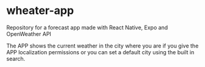 # wheater-app
Repository for a forecast app made with React Native, Expo and OpenWeather API

The APP shows the current weather in the city where you are if you give the APP localization permissions or you can set a default city using the built in search.
